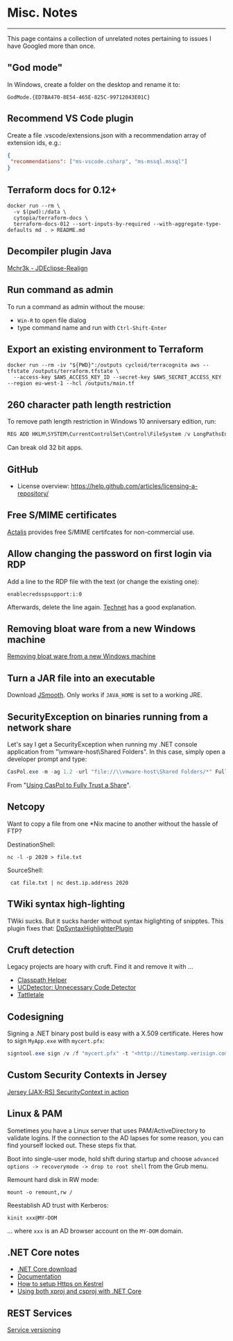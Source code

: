 # Misc. Notes

<!-- toc -->

----

This page contains a collection of unrelated notes pertaining to issues I have Googled more than once.

## "God mode"

In Windows, create a folder on the desktop and rename it to:

```text
GodMode.{ED7BA470-8E54-465E-825C-99712043E01C}
```

## Recommend VS Code plugin

Create a file .vscode/extensions.json with a recommendation array of extension ids, e.g.:

```json
{
 "recommendations": ["ms-vscode.csharp", "ms-mssql.mssql"]
}
```

## Terraform docs for 0.12+

```shell
docker run --rm \
  -v $(pwd):/data \
  cytopia/terraform-docs \
  terraform-docs-012 --sort-inputs-by-required --with-aggregate-type-defaults md . > README.md
```

## Decompiler plugin Java

[Mchr3k - JDEclipse-Realign](https://mchr3k.github.io/jdeclipse-realign/)

## Run command as admin

To run a command as admin without the mouse:

- `Win-R` to open file dialog
- type command name and run with `Ctrl-Shift-Enter`

## Export an existing environment to Terraform

```shell
docker run --rm -iv "${PWD}":/outputs cycloid/terracognita aws --tfstate /outputs/terraform.tfstate \
  --access-key $AWS_ACCESS_KEY_ID --secret-key $AWS_SECRET_ACCESS_KEY --region eu-west-1 --hcl /outputs/main.tf
```

## 260 character path length restriction

To remove path length restriction in Windows 10 anniversary edition, run:

```powershell
REG ADD HKLM\SYSTEM\CurrentControlSet\Control\FileSystem /v LongPathsEnabled /t REG_DWORD /d 1
```

Can break old 32 bit apps.

## GitHub

- License overview: <https://help.github.com/articles/licensing-a-repository/>

## Free S/MIME certificates

[Actalis](https://extrassl.actalis.it/portal/uapub/freemail?lang=en) provides free S/MIME certifcates for non-commercial use.

## Allow changing the password on first login via RDP

Add a line to the RDP file with the text (or change the existing one):

```text
enablecredsspsupport:i:0
```

Afterwards, delete the line again. [Technet](https://technet.microsoft.com/en-us/library/ff393716) has a good explanation.

## Removing bloat ware from a new Windows machine

[Removing bloat ware from a new Windows machine](http://osherove.com/blog/2017/9/29/removing-bloatware-from-a-new-windows-machine.html)

## Turn a JAR file into an executable

Download [JSmooth](http://jsmooth.sourceforge.net/). Only works if `JAVA_HOME` is set to a working JRE.

## SecurityException on binaries running from a network share

Let's say I get a SecurityException when running my .NET console application from "\\vmware-host\Shared Folders". In this case, simply open a developer prompt and type:

```powershell
CasPol.exe -m -ag 1.2 -url "file://\\vmware-host\Shared Folders/*" FullTrust
```

From "[Using CasPol to Fully Trust a Share](https://blogs.msdn.microsoft.com/shawnfa/2004/12/30/using-caspol-to-fully-trust-a-share/)".

## Netcopy

Want to copy a file from one \*Nix macine to another without the hassle of FTP?

DestinationShell:

```shell
nc -l -p 2020 > file.txt
```

SourceShell:

```shell
 cat file.txt | nc dest.ip.address 2020
```

## TWiki syntax high-lighting

TWiki sucks. But it sucks harder without syntax higlighting of snipptes. This plugin fixes that: [DpSyntaxHighlighterPlugin](http://twiki.org/cgi-bin/view/Plugins/DpSyntaxHighlighterPlugin)

## Cruft detection

Legacy projects are hoary with cruft. Find it and remove it with ...

- [Classpath Helper](http://classpathhelper.sourceforge.net)
- [UCDetector: Unnecessary Code Detector](http://www.ucdetector.org)
- [Tattletale](http://tattletale.jboss.org)

## Codesigning

Signing a .NET binary post build is easy with a X.509 certificate. Heres how to sign `MyApp.exe` with `mycert.pfx`:

```powershell
signtool.exe sign /v /f "mycert.pfx" -t "<http://timestamp.verisign.com/scripts/timstamp.dll>" "MyApp.exe"
```

## Custom Security Contexts in Jersey

[Jersey (JAX-RS) SecurityContext in action](https://simplapi.wordpress.com/2015/09/19/jersey-jax-rs-securitycontext-in-action/)

## Linux & PAM

Sometimes you have a Linux server that uses PAM/ActiveDirectory to validate logins. If the connection to the AD lapses for some reason, you can find yourself locked out. These steps fix that.

Boot into single-user mode, hold shift during startup and choose `advanced options -> recoverymode -> drop to root shell` from the Grub menu.

Remount hard disk in RW mode:

```shell
mount -o remount,rw /
```

Reestablish AD trust with Kerberos:

```shell
kinit xxx@MY-DOM
```

... where `xxx` is an AD browser account on the `MY-DOM` domain.

## .NET Core notes

- [.NET Core download](https://www.microsoft.com/net/core)
- [Documentation](https://docs.asp.net/en/latest)
- [How to setup Https on Kestrel](http://dotnetthoughts.net/how-to-setup-https-on-kestrel)
- [Using both xproj and csproj with .NET Core](http://stackify.com/using-both-xproj-and-csproj-with-net-core)

## REST Services

[Service versioning](http://www.hanselman.com/blog/ASPNETCoreRESTfulWebAPIVersioningMadeEasy.aspx)
